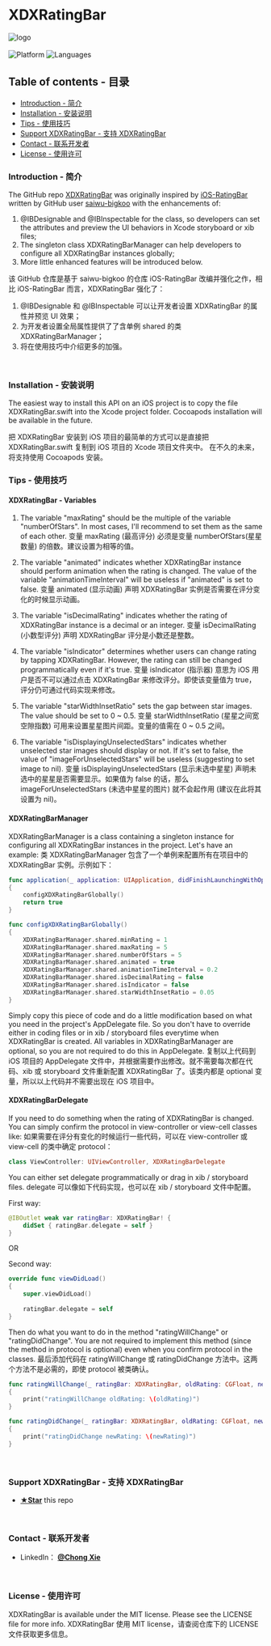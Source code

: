 # XDXRatingBar

![logo](https://raw.githubusercontent.com/6xieapplexia6/XDXResources/XDXRatingBar_intro.png)
<br/><br/>
![Platform](https://img.shields.io/badge/platform-iOS%208%2B-blue.svg?style=flat)
![Languages](https://img.shields.io/badge/language-swift%20|%20objc-FF69B4.svg?style=plastic)

## Table of contents - 目录
* [Introduction - 简介](#introduction)
* [Installation - 安装说明](#installation)
* [Tips - 使用技巧](#tips)
* [Support XDXRatingBar - 支持 XDXRatingBar](#support)
* [Contact - 联系开发者](#contact)
* [License - 使用许可](#license)

### <a id="introduction"></a>Introduction - 简介

The GitHub repo [XDXRatingBar](https://github.com/6xieapplexia6/XDXRatingBar) was originally inspired by [iOS-RatingBar](https://github.com/saiwu-bigkoo/iOS-RatingBar) written by GitHub user [saiwu-bigkoo](https://github.com/saiwu-bigkoo) with the enhancements of: 

1. @IBDesignable and @IBInspectable for the class, so developers can set the attributes and preview the UI behaviors in Xcode storyboard or xib files;
2. The singleton class XDXRatingBarManager can help developers to configure all XDXRatingBar instances globally;
3. More little enhanced features will be introduced below.

该 GitHub 仓库是基于 saiwu-bigkoo 的仓库 iOS-RatingBar 改编并强化之作，相比 iOS-RatingBar 而言，XDXRatingBar 强化了：

1. @IBDesignable 和 @IBInspectable 可以让开发者设置 XDXRatingBar 的属性并预览 UI 效果；
2. 为开发者设置全局属性提供了了含单例 shared 的类 XDXRatingBarManager；
3. 将在使用技巧中介绍更多的加强。
<br/>

### <a id="installation"></a>Installation - 安装说明
The easiest way to install this API on an iOS project is to copy the file XDXRatingBar.swift into the Xcode project folder.
Cocoapods installation will be available in the future.

把 XDXRatingBar 安装到 iOS 项目的最简单的方式可以是直接把 XDXRatingBar.swift 复制到 iOS 项目的 Xcode 项目文件夹中。
在不久的未来，将支持使用 Cocoapods 安装。
<br/>

### <a id="tips"></a>Tips - 使用技巧

#### XDXRatingBar - Variables

1. The variable "maxRating" should be the multiple of the variable "numberOfStars". In most cases, I'll recommend to set them as the same of each other.
变量 maxRating (最高评分) 必须是变量 numberOfStars(星星数量) 的倍数。建议设置为相等的值。

2. The variable "animated" indicates whether XDXRatingBar instance should perform animation when the rating is changed. The value of the variable "animationTimeInterval" will be useless if "animated" is set to false.
变量 animated (显示动画) 声明 XDXRatingBar 实例是否需要在评分变化的时候显示动画。

3. The variable "isDecimalRating" indicates whether the rating of XDXRatingBar instance is a decimal or an integer.
变量 isDecimalRating (小数型评分) 声明 XDXRatingBar 评分是小数还是整数。

4. The variable "isIndicator" determines whether users can change rating by tapping XDXRatingBar. However, the rating can still be changed programmatically even if it's true.
变量 isIndicator (指示器) 意思为 iOS 用户是否不可以通过点击 XDXRatingBar 来修改评分。即使该变量值为 true，评分仍可通过代码实现来修改。

5. The variable "starWidthInsetRatio" sets the gap between star images. The value should be set to 0 ~ 0.5.
变量 starWidthInsetRatio (星星之间宽空隙指数) 可用来设置星星图片间距。变量的值需在 0 ~ 0.5 之间。

6. The variable "isDisplayingUnselectedStars" indicates whether unselected star images should display or not. If it's set to false, the value of "imageForUnselectedStars" will be useless (suggesting to set image to nil).
变量 isDisplayingUnselectedStars (显示未选中星星) 声明未选中的星星是否需要显示。如果值为 false 的话，那么 imageForUnselectedStars (未选中星星的图片) 就不会起作用 (建议在此将其设置为 nil)。

#### XDXRatingBarManager

XDXRatingBarManager is a class containing a singleton instance for configuring all XDXRatingBar instances in the project. Let's have an example:
类 XDXRatingBarManager 包含了一个单例来配置所有在项目中的 XDXRatingBar 实例。示例如下：

```swift
func application(_ application: UIApplication, didFinishLaunchingWithOptions launchOptions: [UIApplicationLaunchOptionsKey: Any]?) -> Bool 
{
    configXDXRatingBarGlobally()
    return true
}

func configXDXRatingBarGlobally()
{
    XDXRatingBarManager.shared.minRating = 1
    XDXRatingBarManager.shared.maxRating = 5
    XDXRatingBarManager.shared.numberOfStars = 5
    XDXRatingBarManager.shared.animated = true
    XDXRatingBarManager.shared.animationTimeInterval = 0.2
    XDXRatingBarManager.shared.isDecimalRating = false
    XDXRatingBarManager.shared.isIndicator = false
    XDXRatingBarManager.shared.starWidthInsetRatio = 0.05
}
```

Simply copy this piece of code and do a little modification based on what you need in the project's AppDelegate file. So you don't have to override either in coding files or in xib / storyboard files everytime when XDXRatingBar is created. All variables in XDXRatingBarManager are optional, so you are not required to do this in AppDelegate.
复制以上代码到 iOS 项目的 AppDelegate 文件中，并根据需要作出修改。就不需要每次都在代码、xib 或 storyboard 文件重新配置 XDXRatingBar 了。该类内都是 optional 变量，所以以上代码并不需要出现在 iOS 项目中。

#### XDXRatingBarDelegate

If you need to do something when the rating of XDXRatingBar is changed. You can simply confirm the protocol in view-controller or view-cell classes like:
如果需要在评分有变化的时候运行一些代码，可以在 view-controller 或 view-cell 的类中确定 protocol：

```swift
class ViewController: UIViewController, XDXRatingBarDelegate
```

You can either set delegate programmatically or drag in xib / storyboard files.
delegate 可以像如下代码实现，也可以在 xib / storyboard 文件中配置。

First way: 
```swift
@IBOutlet weak var ratingBar: XDXRatingBar! {
    didSet { ratingBar.delegate = self }
}
```

OR

Second way:
```swift
override func viewDidLoad()
{
    super.viewDidLoad()
        
    ratingBar.delegate = self
}
```

Then do what you want to do in the method "ratingWillChange" or "ratingDidChange". You are not required to implement this method (since the method in protocol is optional) even when you confirm protocol in the classes.
最后添加代码在 ratingWillChange 或 ratingDidChange 方法中。这两个方法不是必需的，即使 protocol 被类确认。

```swift
func ratingWillChange(_ ratingBar: XDXRatingBar, oldRating: CGFloat, newRating: CGFloat)
{
    print("ratingWillChange oldRating: \(oldRating)")
}

func ratingDidChange(_ ratingBar: XDXRatingBar, oldRating: CGFloat, newRating: CGFloat)
{
    print("ratingDidChange newRating: \(newRating)")
}
```

<br/>

### <a id="support"></a>Support XDXRatingBar - 支持 XDXRatingBar
* [**★Star**](#) this repo 
<br/>

### <a id="contact"></a>Contact - 联系开发者
* LinkedIn： [**@Chong Xie**](https://www.linkedin.com/in/chongx)
<br/>

### License - 使用许可
XDXRatingBar is available under the MIT license. Please see the LICENSE file for more info.
XDXRatingBar 使用 MIT license，请查阅仓库下的 LICENSE 文件获取更多信息。